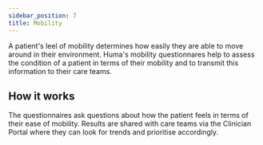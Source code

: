 ```yaml
---
sidebar_position: 7
title: Mobility
---
```


A patient's leel of mobility determines how easily they are able to move around in their environment. Huma's mobility questionnares help to assess the condition of a patient in terms of their mobility and to transmit this information to their care teams.

## How it works

The questionnaires ask questions about how the patient feels in terms of their ease of mobility. Results are shared with care teams via the Clinician Portal where they can look for trends and prioritise accordingly.


